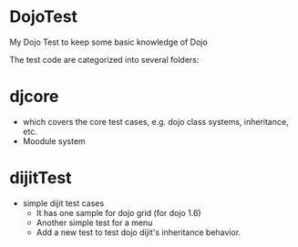 DojoTest
========

My Dojo Test to keep some basic knowledge of Dojo

The test code are categorized into several folders:

# djcore
- 	which covers the core test cases, e.g. dojo class systems, inheritance, etc. 
- 	Moodule system

# dijitTest
- 	simple dijit test cases 
    -   It has one sample for dojo grid (for dojo 1.6)
    -   Another simple test for a menu
    -   Add a new test to test dojo dijit's inheritance behavior. 
